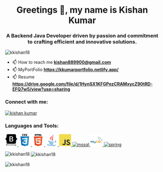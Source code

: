 <h1 align="center">Greetings 👋, my name is Kishan Kumar</h1>
<h3 align="center">A Backend Java Developer driven by passion and commitment to crafting efficient and innovative solutions.</h3>

<p align="left"> <img src="https://komarev.com/ghpvc/?username=kkishan18&label=Profile%20views&color=0e75b6&style=flat" alt="kkishan18" /> </p>

-  📫 How to reach me **kishan889900@gmail.com**
-  📫 MyPortFolio **https://kkumarportfolio.netlify.app/**
-  📫 Resume **https://drive.google.com/file/d/1HynSX1KFGPezCRAMxycZ90tRD-EFQ7w5/view?usp=sharing**

<h3 align="left">Connect with me:</h3>
<p align="left">
<a href="https://linkedin.com/in/kishan kumar" target="blank"><img align="center" src="https://raw.githubusercontent.com/rahuldkjain/github-profile-readme-generator/master/src/images/icons/Social/linked-in-alt.svg" alt="kishan kumar" height="30" width="40" /></a>
</p>

<h3 align="left">Languages and Tools:</h3>
<p align="left"> <a href="https://getbootstrap.com" target="_blank" rel="noreferrer"> <img src="https://raw.githubusercontent.com/devicons/devicon/master/icons/bootstrap/bootstrap-plain-wordmark.svg" alt="bootstrap" width="40" height="40"/> </a> <a href="https://www.w3schools.com/css/" target="_blank" rel="noreferrer"> <img src="https://raw.githubusercontent.com/devicons/devicon/master/icons/css3/css3-original-wordmark.svg" alt="css3" width="40" height="40"/> </a> <a href="https://www.w3.org/html/" target="_blank" rel="noreferrer"> <img src="https://raw.githubusercontent.com/devicons/devicon/master/icons/html5/html5-original-wordmark.svg" alt="html5" width="40" height="40"/> </a> <a href="https://www.java.com" target="_blank" rel="noreferrer"> <img src="https://raw.githubusercontent.com/devicons/devicon/master/icons/java/java-original.svg" alt="java" width="40" height="40"/> </a> <a href="https://developer.mozilla.org/en-US/docs/Web/JavaScript" target="_blank" rel="noreferrer"> <img src="https://raw.githubusercontent.com/devicons/devicon/master/icons/javascript/javascript-original.svg" alt="javascript" width="40" height="40"/> </a> <a href="https://www.microsoft.com/en-us/sql-server" target="_blank" rel="noreferrer"> <img src="https://www.svgrepo.com/show/303229/microsoft-sql-server-logo.svg" alt="mssql" width="40" height="40"/> </a> <a href="https://www.mysql.com/" target="_blank" rel="noreferrer"> <img src="https://raw.githubusercontent.com/devicons/devicon/master/icons/mysql/mysql-original-wordmark.svg" alt="mysql" width="40" height="40"/> </a> <a href="https://spring.io/" target="_blank" rel="noreferrer"> <img src="https://www.vectorlogo.zone/logos/springio/springio-icon.svg" alt="spring" width="40" height="40"/> </a> </p>

<p><img align="left" src="https://github-readme-stats.vercel.app/api/top-langs?username=kkishan18&show_icons=true&locale=en&layout=compact" alt="kkishan18" /></p>

<p>&nbsp;<img align="center" src="https://github-readme-stats.vercel.app/api?username=kkishan18&show_icons=true&locale=en" alt="kkishan18" /></p>

<p><img align="center" src="https://github-readme-streak-stats.herokuapp.com/?user=kkishan18&" alt="kkishan18" /></p>
